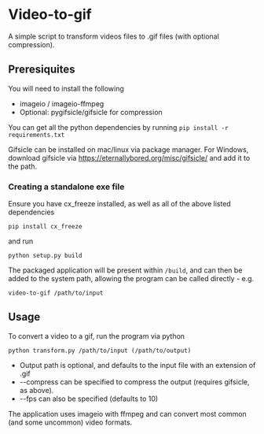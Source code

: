 # Video-to-gif
A simple script to transform videos files to .gif files (with optional compression).

## Preresiquites
You will need to install the following
* imageio / imageio-ffmpeg
* Optional: pygifsicle/gifsicle for compression 

You can get all the python dependencies by running
`pip install -r requirements.txt`

Gifsicle can be installed on mac/linux via package manager.  For Windows, download gifsicle via https://eternallybored.org/misc/gifsicle/ and add it to the path.

### Creating a standalone exe file
Ensure you have cx_freeze installed, as well as all of the above listed dependencies
```shell script
pip install cx_freeze
```

and run 
```shell-script
python setup.py build
```

The packaged application will be present within `/build`, and can then be added to the system path,
allowing the program can be called directly - e.g.
```shell script
video-to-gif /path/to/input
```

## Usage
To convert a video to a gif, run the program via python
```shell script
python transform.py /path/to/input (/path/to/output) 
```
* Output path is optional, and defaults to the input file with an extension of .gif  
* --compress can be specified to compress the output (requires gifsicle, as above).  
* --fps can also be specified (defaults to 10)

The application uses imageio with ffmpeg and can convert most common (and some uncommon) video formats. 
